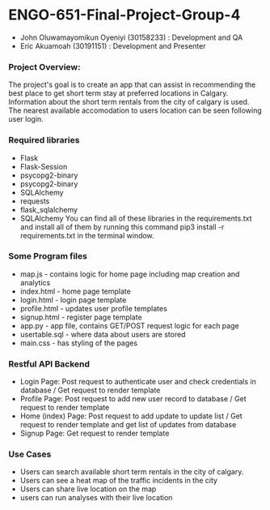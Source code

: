 # ENGO-651-Final-Project-Group-4

* John Oluwamayomikun Oyeniyi (30158233) : Development and QA
* Eric Akuamoah (30191151) : Development and Presenter

### Project Overview:

The project's goal is to create an app that can assist in recommending the best place to get short term stay at preferred locations in Calgary. Information about the short term rentals from the city of calgary is used. The nearest available accomodation to users location can be seen following user login.


### Required libraries
* Flask
* Flask-Session
* psycopg2-binary
* psycopg2-binary
* SQLAlchemy
* requests
* flask_sqlalchemy
* SQLAlchemy You can find all of these libraries in the requirements.txt and install all of them by running this command pip3 install -r requirements.txt in the terminal window.

### Some Program files

* map.js - contains logic for home page including map creation and analytics
* index.html - home page template
* login.html - login page template
* profile.html -  updates user profile templates
* signup.html - register page template
* app.py - app file, contains GET/POST request logic for each page
* usertable.sql - where data about users are stored
* main.css - has styling of the pages

### Restful API Backend

* Login Page: Post request to authenticate user and check credentials in database / Get request to render template
* Profile Page: Post request to add new user record to database / Get request to render template
* Home (index) Page: Post request to add update to update list / Get request to render template and get list of updates from database
* Signup Page: Get request to render template

### Use Cases
* Users can search available short term rentals in the city of calgary.
* Users can see a heat map of the traffic incidents in the city
* Users can share live location on the map
* users can run analyses with their live location
